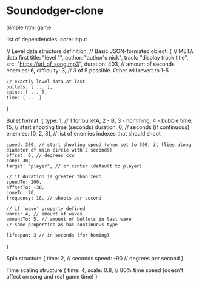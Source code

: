 # Soundodger-clone
Simple html game

list of dependencies:
    core: input

// Level data structure definition:
// Basic JSON-formated object:
{   // META data first
    title: "level 1",
    author: "author's nick", 
    track: "display track title", 
    src: "https://url_of_song.mp3", 
    duration: 403, // amount of seconds
    enemies: 6,
    difficulty: 3, // 3 of 5 possible. Other will revert to 1-5
    
    // exactly level data at last
    bullets: [ ... ],
    spins: [ ... ],
    time: [ ... ]
}

Bullet format:
{
    type: 1, // 1 for bulletA, 2 - B, 3 - homming, 4 - bubble
    time: 15, // start shooting time (seconds)
    duration: 0, // seconds (if continuous)
    enemies: [0, 2, 3], // list of enemies indexes that should shoot

    speed: 300, // start shooting speed (when set to 300, it flies along diameter of main circle with 2 seconds) 
    offset: 0, // degrees ccw
    cone: 30,
    target: "player", // or center (default to player)
    
    // if duration is greater than zero
    speedTo: 200,
    offsetTo: -30,
    coneTo: 20,
    frequency: 10, // shoots per second
    
    // if 'wave' property defined
    waves: 4, // amount of waves
    amountTo: 5, // amount of bullets in last wave
    // same properties as has continuous type

    lifespan: 3 // in seconds (for homing) 
} 

Spin structure
{
    time: 2, // seconds
    speed: -90 // degrees per second
} 

Time scaling structure 
{
    time: 4,
    scale: 0.8, // 80% time speed (doesn't affect on song and real game time) 
} 